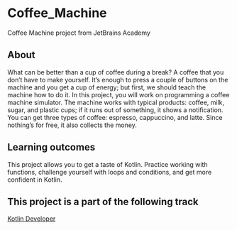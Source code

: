 # Coffee_Machine
Coffee Machine project from JetBrains Academy
## About
What can be better than a cup of coffee during a break? A coffee that you don’t have to make yourself. It’s enough to press a couple of buttons on the machine and you get a cup of energy; but first, we should teach the machine how to do it. In this project, you will work on programming a coffee machine simulator. The machine works with typical products: coffee, milk, sugar, and plastic cups; if it runs out of something, it shows a notification. You can get three types of coffee: espresso, cappuccino, and latte. Since nothing’s for free, it also collects the money.
## Learning outcomes
This project allows you to get a taste of Kotlin. Practice working with functions, challenge yourself with loops and conditions, and get more confident in Kotlin.
## This project is a part of the following track
[Kotlin Developer](https://hyperskill.org/tracks/3)

